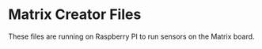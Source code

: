 # Matrix Creator Files

These files are running on Raspberry PI to run sensors on the Matrix board. 
